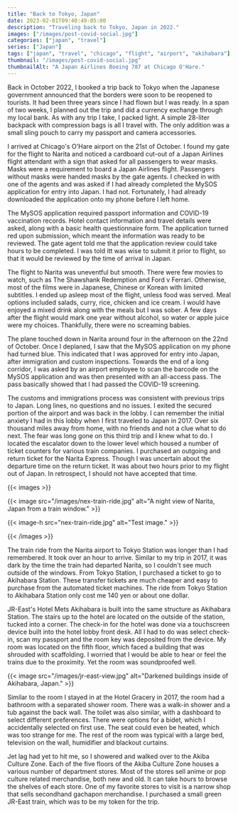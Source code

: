 ```yaml
---
title: "Back to Tokyo, Japan"
date: 2023-02-01T09:40:49-05:00
description: "Traveling back to Tokyo, Japan in 2022."
images: ["/images/post-covid-social.jpg"]
categories: ["japan", "travel"]
series: ["Japan"]
tags: ["japan", "travel", "chicago", "flight", "airport", "akihabara"]
thumbnail: "/images/post-covid-social.jpg"
thumbnailAlt: "A Japan Airlines Boeing 787 at Chicago O'Hare."
---
```


Back in October 2022, I booked a trip back to Tokyo when the Japanese government announced that the borders were soon to be reopened to tourists. It had been three years since I had flown but I was ready. In a span of two weeks, I planned out the trip and did a currency exchange through my local bank. As with any trip I take, I packed light. A simple 28-liter backpack with compression bags is all I travel with. The only addition was a small sling pouch to carry my passport and camera accessories.

I arrived at Chicago's O'Hare airport on the 21st of October. I found my gate for the flight to Narita and noticed a cardboard cut-out of a Japan Airlines flight attendant with a sign that asked for all passengers to wear masks. Masks were a requirement to board a Japan Airlines flight. Passengers without masks were handed masks by the gate agents. I checked in with one of the agents and was asked if I had already completed the MySOS application for entry into Japan. I had not. Fortunately, I had already downloaded the application onto my phone before I left home.

The MySOS application required passport information and COVID-19 vaccination records. Hotel contact information and travel details were asked, along with a basic health questionnaire form. The application turned red upon submission, which meant the information was ready to be reviewed. The gate agent told me that the application review could take hours to be completed. I was told itt was wise to submit it prior to flight, so that it would be reviewed by the time of arrival in Japan.

The flight to Narita was uneventful but smooth. There were few movies to watch, such as The Shawshank Redemption and Ford v Ferrari. Otherwise, most of the films were in Japanese, Chinese or Korean with limited subtitles. I ended up asleep most of the flight, unless food was served. Meal options included salads, curry, rice, chicken and ice cream. I would have enjoyed a mixed drink along with the meals but I was sober. A few days after the flight would mark one year without alcohol, so water or apple juice were my choices. Thankfully, there were no screaming babies.

The plane touched down in Narita around four in the afternoon on the 22nd of October. Once I deplaned, I saw that the MySOS application on my phone had turned blue. This indicated that I was approved for entry into Japan, after immigration and custom inspections. Towards the end of a long corridor, I was asked by an airport employee to scan the barcode on the MySOS application and was then presented with an all-access pass. The pass basically showed that I had passed the COVID-19 screening.

The customs and immigrations process was consistent with previous trips to Japan. Long lines, no questions and no issues. I exited the secured portion of the airport and was back in the lobby. I can remember the initial anxiety I had in this lobby when I first traveled to Japan in 2017. Over six thousand miles away from home, with no friends and not a clue what to do next. The fear was long gone on this third trip and I knew what to do. I located the escalator down to the lower level which housed a number of ticket counters for various train companies. I purchased an outgoing and return ticket for the Narita Express. Though I was uncertain about the departure time on the return ticket. It was about two hours prior to my flight out of Japan. In retrospect, I should not have accepted that time.

{{< images >}}

{{< image src="/images/nex-train-ride.jpg" alt="A night view of Narita, Japan from a train window." >}}

{{< image-h src="nex-train-ride.jpg" alt="Test image." >}}

<!-- {{< image src="/images/nex-train.jpg" alt="Seats inside of a Narita Express train." >}} -->

{{< /images >}}

The train ride from the Narita airport to Tokyo Station was longer than I had remembered. It took over an hour to arrive. Similar to my trip in 2017, it was dark by the time the train had departed Narita, so I couldn't see much outside of the windows. From Tokyo Station, I purchased a ticket to go to Akihabara Station. These transfer tickets are much cheaper and easy to purchase from the automated ticket machines. The ride from Tokyo Station to Akihabara Station only cost me 140 yen or about one dollar.

JR-East's Hotel Mets Akihabara is built into the same structure as Akihabara Station. The stairs up to the hotel are located on the outside of the station, tucked into a corner. The check-in for the hotel was done via a touchscreen device built into the hotel lobby front desk. All I had to do was select check-in, scan my passport and the room key was deposited from the device. My room was located on the fifth floor, which faced a building that was shrouded with scaffolding. I worried that I would be able to hear or feel the trains due to the proximity. Yet the room was soundproofed well.

{{< image src="/images/jr-east-view.jpg" alt="Darkened buildings inside of Akihabara, Japan." >}}

Similar to the room I stayed in at the Hotel Gracery in 2017, the room had a bathroom with a separated shower room. There was a walk-in shower and a tub against the back wall. The toilet was also similar, with a dashboard to select different preferences. There were options for a bidet, which I accidentally selected on first use. The seat could even be heated, which was too strange for me. The rest of the room was typical with a large bed, television on the wall, humidifier and blackout curtains.

Jet lag had yet to hit me, so I showered and walked over to the Akiba Culture Zone. Each of the five floors of the Akiba Culture Zone houses a various number of department stores. Most of the stores sell anime or pop culture related merchandise, both new and old. It can take hours to browse the shelves of each store. One of my favorite stores to visit is a narrow shop that sells secondhand gachapon merchandise. I purchased a small green JR-East train, which was to be my token for the trip.
